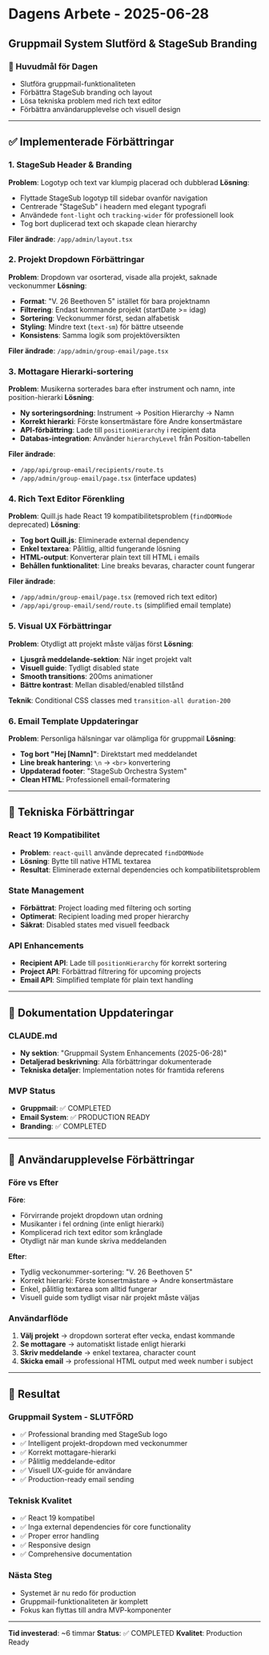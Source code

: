# Dagens Arbete - 2025-06-28
## Gruppmail System Slutförd & StageSub Branding

### 🎯 Huvudmål för Dagen
- Slutföra gruppmail-funktionaliteten
- Förbättra StageSub branding och layout
- Lösa tekniska problem med rich text editor
- Förbättra användarupplevelse och visuell design

---

## ✅ Implementerade Förbättringar

### 1. StageSub Header & Branding
**Problem**: Logotyp och text var klumpig placerad och dubblerad
**Lösning**:
- Flyttade StageSub logotyp till sidebar ovanför navigation
- Centrerade "StageSub" i headern med elegant typografi
- Användede `font-light` och `tracking-wider` för professionell look
- Tog bort duplicerad text och skapade clean hierarchy

**Filer ändrade**: `/app/admin/layout.tsx`

### 2. Projekt Dropdown Förbättringar
**Problem**: Dropdown var osorterad, visade alla projekt, saknade veckonummer
**Lösning**:
- **Format**: "V. 26 Beethoven 5" istället för bara projektnamn
- **Filtrering**: Endast kommande projekt (startDate >= idag)
- **Sortering**: Veckonummer först, sedan alfabetisk
- **Styling**: Mindre text (`text-sm`) för bättre utseende
- **Konsistens**: Samma logik som projektöversikten

**Filer ändrade**: `/app/admin/group-email/page.tsx`

### 3. Mottagare Hierarki-sortering
**Problem**: Musikerna sorterades bara efter instrument och namn, inte position-hierarki
**Lösning**:
- **Ny sorteringsordning**: Instrument → Position Hierarchy → Namn
- **Korrekt hierarki**: Förste konsertmästare före Andre konsertmästare
- **API-förbättring**: Lade till `positionHierarchy` i recipient data
- **Databas-integration**: Använder `hierarchyLevel` från Position-tabellen

**Filer ändrade**: 
- `/app/api/group-email/recipients/route.ts`
- `/app/admin/group-email/page.tsx` (interface updates)

### 4. Rich Text Editor Förenkling
**Problem**: Quill.js hade React 19 kompatibilitetsproblem (`findDOMNode` deprecated)
**Lösning**:
- **Tog bort Quill.js**: Eliminerade external dependency
- **Enkel textarea**: Pålitlig, alltid fungerande lösning
- **HTML-output**: Konverterar plain text till HTML i emails
- **Behållen funktionalitet**: Line breaks bevaras, character count fungerar

**Filer ändrade**:
- `/app/admin/group-email/page.tsx` (removed rich text editor)
- `/app/api/group-email/send/route.ts` (simplified email template)

### 5. Visual UX Förbättringar
**Problem**: Otydligt att projekt måste väljas först
**Lösning**:
- **Ljusgrå meddelande-sektion**: När inget projekt valt
- **Visuell guide**: Tydligt disabled state
- **Smooth transitions**: 200ms animationer
- **Bättre kontrast**: Mellan disabled/enabled tillstånd

**Teknik**: Conditional CSS classes med `transition-all duration-200`

### 6. Email Template Uppdateringar
**Problem**: Personliga hälsningar var olämpliga för gruppmail
**Lösning**:
- **Tog bort "Hej [Namn]"**: Direktstart med meddelandet
- **Line break hantering**: `\n` → `<br>` konvertering
- **Uppdaterad footer**: "StageSub Orchestra System"
- **Clean HTML**: Professionell email-formatering

---

## 🔧 Tekniska Förbättringar

### React 19 Kompatibilitet
- **Problem**: `react-quill` använde deprecated `findDOMNode`
- **Lösning**: Bytte till native HTML textarea
- **Resultat**: Eliminerade external dependencies och kompatibilitetsproblem

### State Management
- **Förbättrat**: Project loading med filtering och sorting
- **Optimerat**: Recipient loading med proper hierarchy
- **Säkrat**: Disabled states med visuell feedback

### API Enhancements
- **Recipient API**: Lade till `positionHierarchy` för korrekt sortering
- **Project API**: Förbättrad filtrering för upcoming projects
- **Email API**: Simplified template för plain text handling

---

## 📝 Dokumentation Uppdateringar

### CLAUDE.md
- **Ny sektion**: "Gruppmail System Enhancements (2025-06-28)"
- **Detaljerad beskrivning**: Alla förbättringar dokumenterade
- **Tekniska detaljer**: Implementation notes för framtida referens

### MVP Status
- **Gruppmail**: ✅ COMPLETED
- **Email System**: ✅ PRODUCTION READY
- **Branding**: ✅ COMPLETED

---

## 🎨 Användarupplevelse Förbättringar

### Före vs Efter
**Före**:
- Förvirrande projekt dropdown utan ordning
- Musikanter i fel ordning (inte enligt hierarki)
- Komplicerad rich text editor som krånglade
- Otydligt när man kunde skriva meddelanden

**Efter**:
- Tydlig veckonummer-sortering: "V. 26 Beethoven 5"
- Korrekt hierarki: Förste konsertmästare → Andre konsertmästare
- Enkel, pålitlig textarea som alltid fungerar
- Visuell guide som tydligt visar när projekt måste väljas

### Användarflöde
1. **Välj projekt** → dropdown sorterat efter vecka, endast kommande
2. **Se mottagare** → automatiskt listade enligt hierarki
3. **Skriv meddelande** → enkel textarea, character count
4. **Skicka email** → professional HTML output med week number i subject

---

## 🚀 Resultat

### Gruppmail System - SLUTFÖRD
- ✅ Professional branding med StageSub logo
- ✅ Intelligent projekt-dropdown med veckonummer
- ✅ Korrekt mottagare-hierarki
- ✅ Pålitlig meddelande-editor
- ✅ Visuell UX-guide för användare
- ✅ Production-ready email sending

### Teknisk Kvalitet
- ✅ React 19 kompatibel
- ✅ Inga external dependencies för core functionality
- ✅ Proper error handling
- ✅ Responsive design
- ✅ Comprehensive documentation

### Nästa Steg
- Systemet är nu redo för production
- Gruppmail-funktionaliteten är komplett
- Fokus kan flyttas till andra MVP-komponenter

---

**Tid investerad**: ~6 timmar
**Status**: ✅ COMPLETED
**Kvalitet**: Production Ready